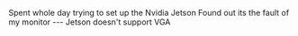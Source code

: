 Spent whole day trying to set up the Nvidia Jetson
Found out its the fault of my monitor --- Jetson doesn't support VGA
